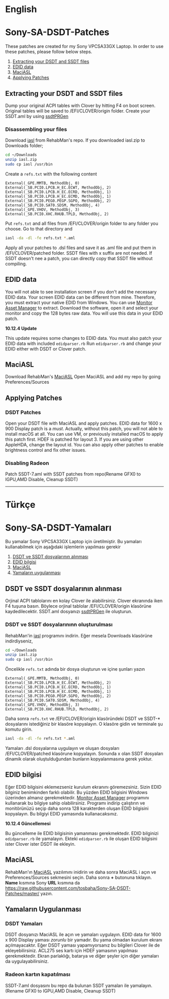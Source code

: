 # English
# Sony-SA-DSDT-Patches
These patches are created for my Sony VPCSA33GX Laptop. In order to use these patches, please follow below steps.

1. [Extracting your DSDT and SSDT files](#extracting-your-dsdt-and-ssdt-files)
2. [EDID data](#edid-data)
3. [MaciASL](#maciasl)
4. [Applying Patches](#applying-patches)

## Extracting your DSDT and SSDT files
Dump your original ACPI tables with Clover by hitting F4 on boot screen. Original tables will be saved to /EFI/CLOVER/origin folder. Create your SSDT.aml by using [ssdtPRGen](https://github.com/Piker-Alpha/ssdtPRGen.sh)
### Disassembling your files
Download [iasl](https://bitbucket.org/RehabMan/acpica/downloads) from RehabMan's repo. If you downloaded iasl.zip to Downloads folder;

```bash
cd ~/Downloads
unzip iasl.zip
sudo cp iasl /usr/bin
```

Create a `refs.txt` with the following content

```
External(_GPE.MMTB, MethodObj, 0)
External(_SB.PCI0.LPCB.H_EC.ECWT, MethodObj, 2)
External(_SB.PCI0.LPCB.H_EC.ECRD, MethodObj, 1)
External(_SB.PCI0.LPCB.H_EC.ECMD, MethodObj, 1)
External(_SB.PCI0.PEG0.PEGP.SGPO, MethodObj, 2)
External(_SB.PCI0.SAT0.SDSM, MethodObj, 4)
External(_GPE.VHOV, MethodObj, 3)
External(_SB.PCI0.XHC.RHUB.TPLD, MethodObj, 2)
```

Put `refs.txt` and all files from /EFI/CLOVER/origin folder to any folder you choose. Go to that directory and

```bash
iasl -da -dl -fe refs.txt *.aml
```

Apply all your patches to .dsl files and save it as .aml file and put them in /EFI/CLOVER/patched folder. SSDT files with x suffix are not needed. If SSDT doesn't nee a patch, you can directly copy that SSDT file without compiling.

## EDID data
You will not able to see installation screen if you don't add the necessary EDID data. Your screen EDID data can be different from mine. Therefore, you must extract your native EDID from Windows. You can use [Monitor Asset Manager](http://www.entechtaiwan.com/util/moninfo.shtm) to extract. Download the software, open it and select your monitor and copy the 128 bytes raw data. You will use this data in your EDID patch.

**10.12.4 Update**

This update requires some changes to EDID data. You must also patch your EDID data with included `edidparser.rb` Run `edidparser.rb` and change your EDID either with DSDT or Clover patch.

## MaciASL
Download RehabMan's [MaciASL](https://bitbucket.org/RehabMan/os-x-maciasl-patchmatic/downloads) Open MaciASL and add my repo by going Preferences/Sources
## Applying Patches
### DSDT Patches
Open your DSDT file with MaciASL and apply patches. EDID data for 1600 x 900 Display patch is a *must*. Actually, without this patch, you will not able to install macOS at all. You can use VM, or previously installed macOS to apply this patch first. HDEF is patched for layout 3. If you are using other AppleHDA, change the layout id. You can also apply other patches to enable brightness control and fix other issues. 

### Disabling Radeon
Patch SSDT-7.aml with SSDT patches from repo(Rename GFX0 to IGPU,AMD Disable, Cleanup SSDT)

---

# Türkçe
# Sony-SA-DSDT-Yamaları

Bu yamalar Sony VPCSA33GX Laptop için üretilmiştir. Bu yamaları kullanabilmek için aşağıdaki işlemlerin yapılması gerekir

1. [DSDT ve SSDT dosyalarının alınması](#dsdt-ve-ssdt-dosyalar%C4%B1n-al%C4%B1nmas%C4%B1)
2. [EDID bilgisi](#edid-bilgisi)
3. [MaciASL](#maciasl-1)
4. [Yamaların uygulanması](#yamalar%C4%B1n-uygulanmas%C4%B1)

## DSDT ve SSDT dosyalarının alınması
Orjinal ACPI tablolarını en kolay Clover ile alabilirsiniz. Clover ekranında iken F4 tuşuna basın. Böylece orjinal tablolar /EFI/CLOVER/origin klasörüne kaydedilecektir. SSDT.aml dosyanızı [ssdtPRGen](https://github.com/Piker-Alpha/ssdtPRGen.sh) ile oluşturun.

### DSDT ve SSDT dosyalarınınn oluşturulması

RehabMan'in [iasl](https://bitbucket.org/RehabMan/acpica/downloads) programını indirin. Eğer mesela Downloads klasörüne indirdiyseniz,

```bash
cd ~/Downloads
unzip iasl.zip
sudo cp iasl /usr/bin
```

Öncelikle `refs.txt` adında bir dosya oluşturun ve içine şunları yazın

```
External(_GPE.MMTB, MethodObj, 0)
External(_SB.PCI0.LPCB.H_EC.ECWT, MethodObj, 2)
External(_SB.PCI0.LPCB.H_EC.ECRD, MethodObj, 1)
External(_SB.PCI0.LPCB.H_EC.ECMD, MethodObj, 1)
External(_SB.PCI0.PEG0.PEGP.SGPO, MethodObj, 2)
External(_SB.PCI0.SAT0.SDSM, MethodObj, 4)
External(_GPE.VHOV, MethodObj, 3)
External(_SB.PCI0.XHC.RHUB.TPLD, MethodObj, 2)
```

Daha sonra `refs.txt` ve /EFI/CLOVER/origin klasöründeki DSDT ve SSDT-* dosyalarını istediğiniz bir klasöre kopyalayın. O klasöre gidin ve terminale şu komutu girin.

```bash
iasl -da -dl -fe refs.txt *.aml
```

Yamaları .dsl dosyalarına uygulayın ve oluşan dosyaları
/EFI/CLOVER/patched klasörune kopyalayın. Sonunda x olan SSDT dosyaları dinamik olarak oluştulduğundan bunların kopyalanmasına gerek yoktur.

## EDID bilgisi
Eğer EDID bilgisini eklemezseniz kurulum ekranını göremezsiniz. Sizin EDID bilginiz benimkinden farklı olabilir. Bu yüzden EDID bilgisini Windows üzerinden almanız gerekmektedir. [Monitor Asset Manager](http://www.entechtaiwan.com/util/moninfo.shtm) programını kullanarak bu bilgiye sahip olabilirsiniz. Programı indirip çalıştırın ve monitörünüzü seçip daha sonra 128 karakterden oluşan EDID bilgisini kopyalayın. Bu bilgiyi EDID yamasında kullanacaksınız.

**10.12.4 Güncellemesi**

Bu güncelleme ile EDID bilgisinin yamanması gerekmektedir. EDID bilginizi `edidparser.rb` ile yamalayın. Ekteki `edidparser.rb` ile oluşan EDID bilgisini ister Clover ister DSDT ile ekleyin.

## MaciASL
RehabMan'ın [MaciASL](https://bitbucket.org/RehabMan/os-x-maciasl-patchmatic/downloads) yazılımını inidirin ve daha sonra MaciASL i açın ve Preferences/Sources sekmesini seçin. Daha sonra __+__ butonuna tıklayın. **Name** kısmına Sony **URL** kısmına da https://raw.githubusercontent.com/tosbaha/Sony-SA-DSDT-Patches/master/ yazın.
## Yamaların Uygulanması
### DSDT Yamaları
DSDT dosyanızı MaciASL ile açın ve yamaları uygulayın. EDID data for 1600 x 900 Display yaması *zorunlu* bir yamadır. Bu yama olmadan kurulum ekranı açılmayacaktır. Eğer DSDT yaması yapamıyorsanız bu bilgileri Clover ile de ekleyebilirsiniz. ACL275 ses kartı için HDEF yamasının yapılması gerekmektedir. Ekran parlaklığı, batarya ve diğer şeyler için diğer yamaları da uygulayabilirsiniz.

### Radeon kartın kapatılması
SSDT-7.aml dosyasını bu repo da bulunan SSDT yamaları ile yamalayın.(Rename GFX0 to IGPU,AMD Disable, Cleanup SSDT)